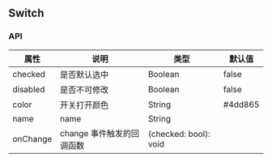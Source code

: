 ## Switch
### API
属性 | 说明 | 类型 | 默认值
---- | ---- | ---- | ----
checked | 是否默认选中 | Boolean | false
disabled | 是否不可修改 | Boolean | false
color | 开关打开颜色 | String | #4dd865
name | name | String | |
onChange | change 事件触发的回调函数 | (checked: bool): void | |



